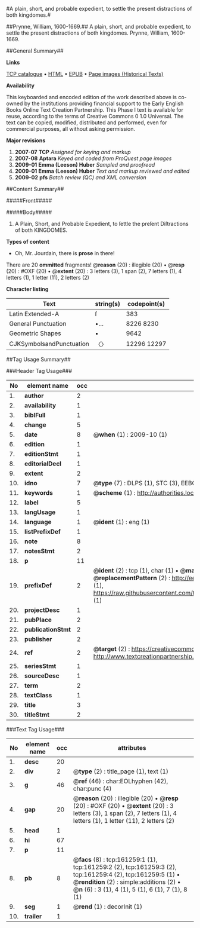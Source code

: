 #A plain, short, and probable expedient, to settle the present distractions of both kingdomes.#

##Prynne, William, 1600-1669.##
A plain, short, and probable expedient, to settle the present distractions of both kingdomes.
Prynne, William, 1600-1669.

##General Summary##

**Links**

[TCP catalogue](http://www.ota.ox.ac.uk/tcp/)  • 
[HTML](http://tei.it.ox.ac.uk/tcp/Texts-HTML/free/A91/A91241.html)  • 
[EPUB](http://tei.it.ox.ac.uk/tcp/Texts-EPUB/free/A91/A91241.epub) • 
[Page images (Historical Texts)](https://data.historicaltexts.jisc.ac.uk/view?pubId=eebo-99863237e&pageId=eebo-99863237e-161259-1)

**Availability**

This keyboarded and encoded edition of the
	       work described above is co-owned by the institutions
	       providing financial support to the Early English Books
	       Online Text Creation Partnership. This Phase I text is
	       available for reuse, according to the terms of Creative
	       Commons 0 1.0 Universal. The text can be copied,
	       modified, distributed and performed, even for
	       commercial purposes, all without asking permission.

**Major revisions**

1. __2007-07__ __TCP__ *Assigned for keying and markup*
1. __2007-08__ __Aptara__ *Keyed and coded from ProQuest page images*
1. __2009-01__ __Emma (Leeson) Huber__ *Sampled and proofread*
1. __2009-01__ __Emma (Leeson) Huber__ *Text and markup reviewed and edited*
1. __2009-02__ __pfs__ *Batch review (QC) and XML conversion*

##Content Summary##

#####Front#####

#####Body#####

1. A
Plain, Short, and Probable Expedient,
to ſettle the preſent Diſtractions of
both KINGDOMES.

**Types of content**

  * Oh, Mr. Jourdain, there is **prose** in there!

There are 20 **ommitted** fragments! 
 @__reason__ (20) : illegible (20)  •  @__resp__ (20) : #OXF (20)  •  @__extent__ (20) : 3 letters (3), 1 span (2), 7 letters (1), 4 letters (1), 1 letter (11), 2 letters (2)

**Character listing**


|Text|string(s)|codepoint(s)|
|---|---|---|
|Latin Extended-A|ſ|383|
|General Punctuation|•…|8226 8230|
|Geometric Shapes|▪|9642|
|CJKSymbolsandPunctuation|〈〉|12296 12297|

##Tag Usage Summary##

###Header Tag Usage###

|No|element name|occ|attributes|
|---|---|---|---|
|1.|__author__|2||
|2.|__availability__|1||
|3.|__biblFull__|1||
|4.|__change__|5||
|5.|__date__|8| @__when__ (1) : 2009-10 (1)|
|6.|__edition__|1||
|7.|__editionStmt__|1||
|8.|__editorialDecl__|1||
|9.|__extent__|2||
|10.|__idno__|7| @__type__ (7) : DLPS (1), STC (3), EEBO-CITATION (1), PROQUEST (1), VID (1)|
|11.|__keywords__|1| @__scheme__ (1) : http://authorities.loc.gov/ (1)|
|12.|__label__|5||
|13.|__langUsage__|1||
|14.|__language__|1| @__ident__ (1) : eng (1)|
|15.|__listPrefixDef__|1||
|16.|__note__|8||
|17.|__notesStmt__|2||
|18.|__p__|11||
|19.|__prefixDef__|2| @__ident__ (2) : tcp (1), char (1)  •  @__matchPattern__ (2) : ([0-9\-]+):([0-9IVX]+) (1), (.+) (1)  •  @__replacementPattern__ (2) : http://eebo.chadwyck.com/downloadtiff?vid=$1&page=$2 (1), https://raw.githubusercontent.com/textcreationpartnership/Texts/master/tcpchars.xml#$1 (1)|
|20.|__projectDesc__|1||
|21.|__pubPlace__|2||
|22.|__publicationStmt__|2||
|23.|__publisher__|2||
|24.|__ref__|2| @__target__ (2) : https://creativecommons.org/publicdomain/zero/1.0/ (1), http://www.textcreationpartnership.org/docs/. (1)|
|25.|__seriesStmt__|1||
|26.|__sourceDesc__|1||
|27.|__term__|2||
|28.|__textClass__|1||
|29.|__title__|3||
|30.|__titleStmt__|2||


###Text Tag Usage###

|No|element name|occ|attributes|
|---|---|---|---|
|1.|__desc__|20||
|2.|__div__|2| @__type__ (2) : title_page (1), text (1)|
|3.|__g__|46| @__ref__ (46) : char:EOLhyphen (42), char:punc (4)|
|4.|__gap__|20| @__reason__ (20) : illegible (20)  •  @__resp__ (20) : #OXF (20)  •  @__extent__ (20) : 3 letters (3), 1 span (2), 7 letters (1), 4 letters (1), 1 letter (11), 2 letters (2)|
|5.|__head__|1||
|6.|__hi__|67||
|7.|__p__|11||
|8.|__pb__|8| @__facs__ (8) : tcp:161259:1 (1), tcp:161259:2 (2), tcp:161259:3 (2), tcp:161259:4 (2), tcp:161259:5 (1)  •  @__rendition__ (2) : simple:additions (2)  •  @__n__ (6) : 3 (1), 4 (1), 5 (1), 6 (1), 7 (1), 8 (1)|
|9.|__seg__|1| @__rend__ (1) : decorInit (1)|
|10.|__trailer__|1||
